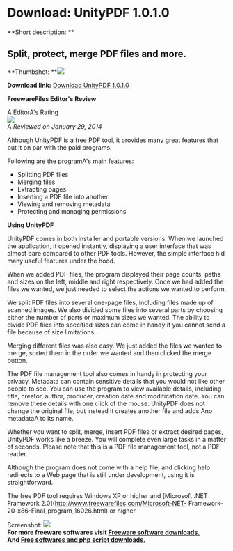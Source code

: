 # Download: UnityPDF 1.0.1.0

**Short description: **

## Split, protect, merge PDF files and more.

  
**Thumbshot: **![](http://www.freewarefiles.com/screenshot/unitypdf_md.jpg)   
  
**Download link:** [Download UnityPDF 1.0.1.0](http://freesoftwares.boysofts.com/UnityPDF_program_97156.html)  
  

**FreewareFiles Editor's Review**  
  

A EditorA's Rating  
![](http://www.freewarefiles.com/images/rating/4.5.gif)  
A _Reviewed on January 29, 2014_  
  
Although UnityPDF is a free PDF tool, it provides many great features that put
it on par with the paid programs.

Following are the programA's main features:

  * Splitting PDF files 
  * Merging files 
  * Extracting pages 
  * Inserting a PDF file into another 
  * Viewing and removing metadata 
  * Protecting and managing permissions 

**Using UnityPDF**

UnityPDF comes in both installer and portable versions. When we launched the
application, it opened instantly, displaying a user interface that was almost
bare compared to other PDF tools. However, the simple interface hid many
useful features under the hood.

When we added PDF files, the program displayed their page counts, paths and
sizes on the left, middle and right respectively. Once we had added the files
we wanted, we just needed to select the actions we wanted to perform.

We split PDF files into several one-page files, including files made up of
scanned images. We also divided some files into several parts by choosing
either the number of parts or maximum sizes we wanted. The ability to divide
PDF files into specified sizes can come in handy if you cannot send a file
because of size limitations.

Merging different files was also easy. We just added the files we wanted to
merge, sorted them in the order we wanted and then clicked the merge button.

The PDF file management tool also comes in handy in protecting your privacy.
Metadata can contain sensitive details that you would not like other people to
see. You can use the program to view available details, including title,
creator, author, producer, creation date and modification date. You can remove
these details with one click of the mouse. UnityPDF does not change the
original file, but instead it creates another file and adds Ano metadataA to
its name.

Whether you want to split, merge, insert PDF files or extract desired pages,
UnityPDF works like a breeze. You will complete even large tasks in a matter
of seconds. Please note that this is a PDF file management tool, not a PDF
reader.

Although the program does not come with a help file, and clicking help
redirects to a Web page that is still under development, using it is
straightforward.

The free PDF tool requires Windows XP or higher and [Microsoft .NET Framework
2.0](http://www.freewarefiles.com/Microsoft-NET-
Framework-20-x86-Final_program_16026.html) or higher.

  
  
Screenshot: ![](http://www.freewarefiles.com/screenshot/unitypdf.jpg)  
**For more freeware softwares visit [Freeware software downloads.](http://freesoftwares.boysofts.com/)**   
**And [Free softwares and php script downloads.](http://www.boysofts.com/)**

